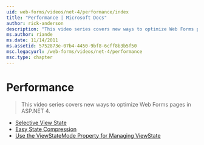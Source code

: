 ```yaml
---
uid: web-forms/videos/net-4/performance/index
title: "Performance | Microsoft Docs"
author: rick-anderson
description: "This video series covers new ways to optimize Web Forms pages in ASP.NET 4."
ms.author: riande
ms.date: 11/14/2011
ms.assetid: 5752873e-07b4-4450-9bf8-6cff8b3b5f50
msc.legacyurl: /web-forms/videos/net-4/performance
msc.type: chapter
---
```

# Performance

> This video series covers new ways to optimize Web Forms pages in ASP.NET 4.

- [Selective View State](aspnet-4-quick-hit-selective-view-state.md)
- [Easy State Compression](aspnet-4-quick-hit-easy-state-compression.md)
- [Use the ViewStateMode Property for Managing ViewState](how-do-i-use-the-viewstatemode-property-for-managing-viewstate.md)
